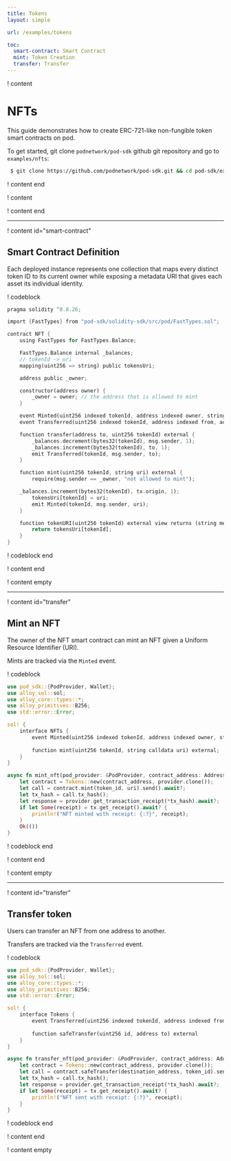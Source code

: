 ```yaml
---
title: Tokens 
layout: simple

url: /examples/tokens

toc:
  smart-contract: Smart Contract
  mint: Token Creation
  transfer: Transfer
---
```


! content

# NFTs

This guide demonstrates how to create ERC-721-like non-fungible token smart contracts on pod.

To get started, git clone `podnetwork/pod-sdk` github git repository and go to `examples/nfts`:

```bash
 $ git clone https://github.com/podnetwork/pod-sdk.git && cd pod-sdk/examples/nfts
```

! content end

! content

! content end

---

! content id="smart-contract"

## Smart Contract Definition

Each deployed instance represents one collection that maps every distinct token ID to its current owner while exposing a metadata URI that gives each asset its individual identity.


! codeblock

```rust
pragma solidity ^0.8.26;

import {FastTypes} from "pod-sdk/solidity-sdk/src/pod/FastTypes.sol";

contract NFT {
    using FastTypes for FastTypes.Balance;

    FastTypes.Balance internal _balances;
    // tokenId -> uri
    mapping(uint256 => string) public tokensUri;

    address public _owner;

    constructor(address owner) {
        _owner = owner; // the address that is allowed to mint
    }

    event Minted(uint256 indexed tokenId, address indexed owner, string  uri);
    event Transferred(uint256 indexed tokenId, address indexed from, address indexed to);

    function transfer(address to, uint256 tokenId) external {
        _balances.decrement(bytes32(tokenId), msg.sender, 1);
        _balances.increment(bytes32(tokenId), to, 1);
        emit Transferred(tokenId, msg.sender, to);
    }

    function mint(uint256 tokenId, string uri) external {
        require(msg.sender == _owner, "not allowed to mint");

	_balances.increment(bytes32(tokenId), tx.origin, 1);
        tokensUri[tokenId] = uri;
        emit Minted(tokenId, msg.sender, uri);
    }

    function tokenURI(uint256 tokenId) external view returns (string memory) {
        return tokensUri[tokenId];
    }
}
```

! codeblock end

! content end

! content empty

---

! content id="transfer"

## Mint an NFT

The owner of the NFT smart contract can mint an NFT given a Uniform Resource Identifier (URI).

Mints are tracked via the `Minted` event. 

! codeblock

```rust
use pod_sdk::{PodProvider, Wallet};
use alloy_sol::sol;
use alloy_core::types::*;
use alloy_primitives::B256;
use std::error::Error;

sol! {
    interface NFTs {
        event Minted(uint256 indexed tokenId, address indexed owner, string  uri);
        
        function mint(uint256 tokenId, string calldata uri) external;
    }
}

async fn mint_nft(pod_provider: &PodProvider, contract_address: Address, token_id: U256, uri: U256) -> Result<(), Box<dyn Error>> {
    let contract = Tokens::new(contract_address, provider.clone());
    let call = contract.mint(token_id, uri).send().await?;
    let tx_hash = call.tx_hash();
    let response = provider.get_transaction_receipt(*tx_hash).await?;
    if let Some(receipt) = tx.get_receipt().await? {
        println!("NFT minted with receipt: {:?}", receipt);
    }
    Ok(())
}
```

! codeblock end

! content end

! content empty

---

! content id="transfer"

## Transfer token

Users can transfer an NFT from one address to another.

Transfers are tracked via the `Transferred` event.

! codeblock

```rust
use pod_sdk::{PodProvider, Wallet};
use alloy_sol::sol;
use alloy_core::types::*;
use alloy_primitives::B256;
use std::error::Error;

sol! {
    interface Tokens {
        event Transferred(uint256 indexed tokenId, address indexed from, address indexed to);
        
        function safeTransfer(uint256 id, address to) external
    }
}

async fn transfer_nft(pod_provider: &PodProvider, contract_address: Address, destination_address: Address, token_id: U256) -> Result<(), Box<dyn Error>> {
    let contract = Tokens::new(contract_address, provider.clone());
    let call = contract.safeTransfer(destination_address, token_id).send().await?;
    let tx_hash = call.tx_hash();
    let response = provider.get_transaction_receipt(*tx_hash).await?;
    if let Some(receipt) = tx.get_receipt().await? {
        println!("NFT sent with receipt: {:?}", receipt);
    }
}
```

! codeblock end

! content end

! content empty
